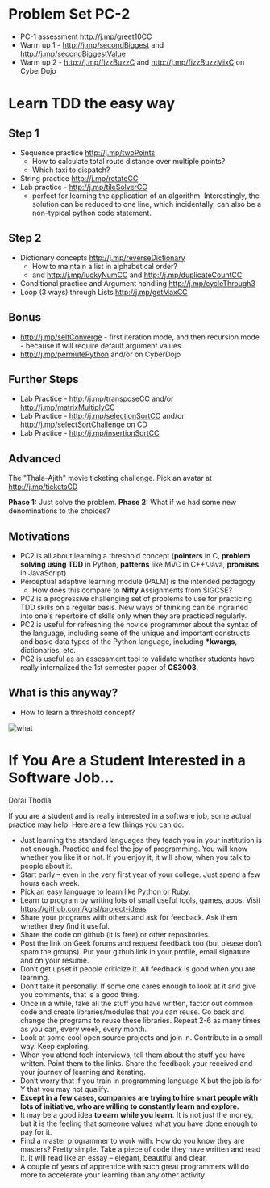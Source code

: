 # Problem Set PC-2 

- PC-1 assessment http://j.mp/greet10CC 
- Warm up 1 - http://j.mp/secondBiggest and http://j.mp/secondBiggestValue
- Warm up 2 - http://j.mp/fizzBuzzC and http://j.mp/fizzBuzzMixC on CyberDojo 

# Learn TDD the easy way

## Step 1 
- Sequence practice http://j.mp/twoPoints  
	- How to calculate total route distance over multiple points?
	- Which taxi to dispatch? 
- String practice http://j.mp/rotateCC 
- Lab practice - http://j.mp/tileSolverCC 
	- perfect for learning the application of an algorithm. Interestingly, the solution can be reduced to one line, which incidentally, can also be a non-typical python code statement. 

## Step 2 
- Dictionary concepts http://j.mp/reverseDictionary 
	- How to maintain a list in alphabetical order? 
	- and http://j.mp/luckyNumCC and http://j.mp/duplicateCountCC 
- Conditional practice and Argument handling http://j.mp/cycleThrough3 
- Loop (3 ways) through Lists http://j.mp/getMaxCC 

## Bonus
- http://j.mp/selfConverge - first iteration mode, and then recursion mode - because it will require default argument values. 
- http://j.mp/permutePython and/or on CyberDojo

## Further Steps 
- Lab Practice - http://j.mp/transposeCC and/or http://j.mp/matrixMultiplyCC 
- Lab Practice - http://j.mp/selectionSortCC and/or http://j.mp/selectSortChallenge on CD  
- Lab Practice - http://j.mp/insertionSortCC

## Advanced

The "Thala-Ajith" movie ticketing challenge. Pick an avatar at http://j.mp/ticketsCD 

**Phase 1:**  Just solve the problem.
**Phase 2:** What if we had some new denominations to the choices? 


## Motivations 
 - PC2 is all about learning a threshold concept (**pointers** in C, **problem solving using TDD** in Python, **patterns** like MVC in C++/Java, **promises** in JavaScript) 
 - Perceptual adaptive learning module  (PALM) is the intended pedagogy
	 -  How does this compare to **Nifty** Assignments from SIGCSE? 
 - PC2 is a progressive challenging set of problems to use for practicing TDD skills on a regular basis. New ways of thinking can be ingrained into one's repertoire of skills only when they are practiced regularly. 
 - PC2 is useful for refreshing the novice programmer about the syntax of the language, including some of the unique and important constructs and basic data types of the Python language, including **\*kwargs**, dictionaries, etc. 
 - PC2 is useful as an assessment tool to validate whether students have really internalized the 1st semester paper of **CS3003**. 

## What is this anyway? 
- How to learn a threshold concept?

![what](https://j.mp/whatIsPC2)

# If You Are a Student Interested in a Software Job…  
Dorai Thodla  

If you are a student and is really interested in a software job, some actual practice may help. Here are a few things you can do:  

- Just learning the standard languages they teach you in your institution is not enough. Practice and feel the joy of programming. You will know whether you like it or not. If you enjoy it, it will show, when you talk to people about it.  
- Start early – even in the very first year of your college. Just spend a few hours each week. 
- Pick an easy language to learn like Python or Ruby.  
- Learn to program by writing lots of small useful tools, games, apps. Visit https://github.com/kgisl/project-ideas
- Share your programs with others and ask for feedback. Ask them whether they find it useful.  
- Share the code on github (it is free) or other repositories. 
- Post the link on Geek forums and request feedback too (but please don’t spam the groups). Put your github link in your profile, email signature and on your resume.  
- Don’t get upset if people criticize it. All feedback is good when you are learning. 
- Don’t take it personally. If some one cares enough to look at it and give you comments, that is a good thing.  
- Once in a while, take all the stuff you have written, factor out common code and create libraries/modules that you can reuse. Go back and change the programs to reuse these libraries.  Repeat 2-6 as many times as you can, every week, every month.  
- Look at some cool open source projects and join in. Contribute in a small way. Keep exploring.  
- When you attend tech interviews, tell them about the stuff you have written. Point them to the links. Share the feedback your received and your journey of learning and iterating.  
- Don’t worry that if you train in programming language X but the job is for Y that you may not qualify. 
- **Except in a few cases, companies are trying to hire smart people with lots of initiative, who are willing to constantly learn and explore.**  
- It may be a good idea **to earn while you learn**. It is not just the money, but it is the feeling that someone values what you have done enough to pay for it.  
- Find a master programmer to work with. How do you know they are masters? Pretty simple. Take a piece of code they have written and read it. It will read like an essay – elegant, beautiful and clear. 
- A couple of years of apprentice with such great programmers will do more to accelerate your learning than any other activity.
